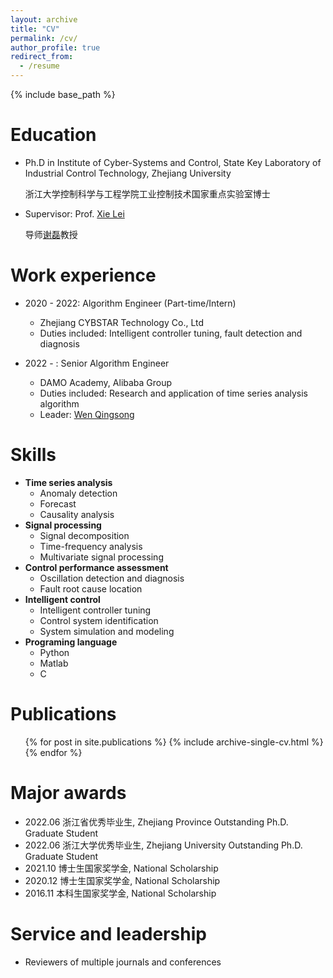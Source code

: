 ```yaml
---
layout: archive
title: "CV"
permalink: /cv/
author_profile: true
redirect_from:
  - /resume
---
```


{% include base_path %}

Education
======
<!-- * B.S. in North China Electric Power Uni, GitHub University, 2012
* M.S. in Jekyll, GitHub University, 2014 -->
* Ph.D in Institute of Cyber-Systems and Control, State Key Laboratory of Industrial Control Technology, Zhejiang University
  
  浙江大学控制科学与工程学院工业控制技术国家重点实验室博士
  
* Supervisor: Prof. [Xie Lei](https://person.zju.edu.cn/leigh/0.html)
  
  导师[谢磊](https://person.zju.edu.cn/leigh/0.html)教授

Work experience
======
* 2020 - 2022: Algorithm Engineer (Part-time/Intern)
  * Zhejiang CYBSTAR Technology Co., Ltd
  * Duties included: Intelligent controller tuning, fault detection and diagnosis

* 2022 - : Senior Algorithm Engineer
  * DAMO Academy, Alibaba Group
  * Duties included: Research and application of time series analysis algorithm
  * Leader: [Wen Qingsong](https://sites.google.com/site/qingsongwen8/)
  
Skills
======
* **Time series analysis**
  * Anomaly detection
  * Forecast
  * Causality analysis
* **Signal processing**
  * Signal decomposition
  * Time-frequency analysis
  * Multivariate signal processing
* **Control performance assessment**
  * Oscillation detection and diagnosis
  * Fault root cause location
* **Intelligent control**
  * Intelligent controller tuning
  * Control system identification
  * System simulation and modeling
* **Programing language**
  * Python
  * Matlab
  * C

Publications
======
  <ul>{% for post in site.publications %}
    {% include archive-single-cv.html %}
  {% endfor %}</ul>
  
<!-- Talks
======
  <ul>{% for post in site.talks %}
    {% include archive-single-talk-cv.html %}
  {% endfor %}</ul>
  
Teaching
======
  <ul>{% for post in site.teaching %}
    {% include archive-single-cv.html %}
  {% endfor %}</ul> -->
  
Major awards
======
* 2022.06 浙江省优秀毕业生, Zhejiang Province Outstanding Ph.D. Graduate Student
* 2022.06 浙江大学优秀毕业生, Zhejiang University Outstanding Ph.D. Graduate Student
* 2021.10 博士生国家奖学金, National Scholarship
* 2020.12 博士生国家奖学金, National Scholarship
* 2016.11 本科生国家奖学金, National Scholarship

Service and leadership
======
* Reviewers of multiple journals and conferences
